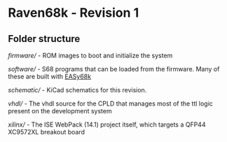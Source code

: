# Raven68k - Revision 1

## Folder structure

*firmware/* - ROM images to boot and initialize the system

*software/* - S68 programs that can be loaded from the firmware. Many of these are built with [EASy68k](http://easy68k.com/)

*schematic/* - KiCad schematics for this revision. 

*vhdl/* - The vhdl source for the CPLD that manages most of the ttl logic present on the development system

*xilinx/* - The ISE WebPack (14.1) project itself, which targets a QFP44 XC9572XL breakout board